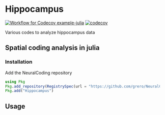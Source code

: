 # Hippocampus
[![Workflow for Codecov example-julia](https://github.com/grero/Hippocampus.jl/actions/workflows/ci.yml/badge.svg)](https://github.com/grero/Hippocampus.jl/actions/workflows/ci.yml)
[![codecov](https://codecov.io/gh/grero/Hippocampus.jl/graph/badge.svg?token=taINgcfrYi)](https://codecov.io/gh/grero/Hippocampus.jl)

Various codes to analyze hippocampus data

## Spatial coding analysis in julia

### Installation
Add the NeuralCoding repository

```julia
using Pkg
Pkg.add_repository(RegistrySpec(url = "https://github.com/grero/NeuralCodingRegistry.git"))
Pkg.add("Hippocampus")
```

## Usage
